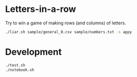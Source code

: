 # Letters-in-a-row

Try to win a game of making rows (and columns) of letters.

```bash
./liar.sh sample/general_0.csv sample/numbers.txt -s appy
```

# Development

```bash
./test.sh
./notebook.sh
```

